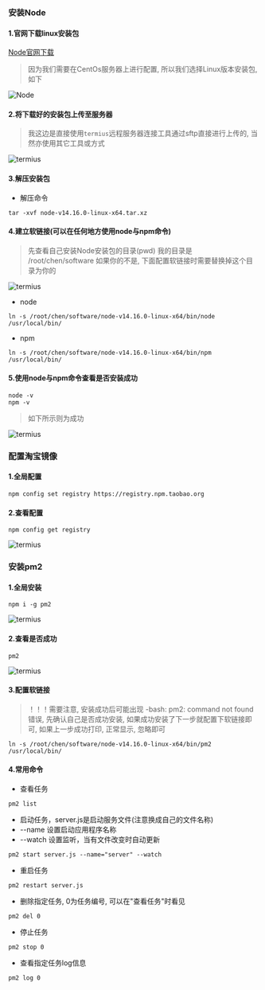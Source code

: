 ### 安装Node

#### 1.官网下载linux安装包

[Node官网下载](http://nodejs.cn/download/)

> 因为我们需要在CentOs服务器上进行配置, 所以我们选择Linux版本安装包, 如下

![Node](https://gitee.com/feng-picgo-images/images/raw/master/img/server/1.png)


#### 2.将下载好的安装包上传至服务器

> 我这边是直接使用`termius`远程服务器连接工具通过sftp直接进行上传的, 当然亦使用其它工具或方式

![termius](https://gitee.com/feng-picgo-images/images/raw/master/img/server/2.png)


#### 3.解压安装包

- 解压命令

```shell
tar -xvf node-v14.16.0-linux-x64.tar.xz 
```


#### 4.建立软链接(可以在任何地方使用node与npm命令)

> 先查看自己安装Node安装包的目录(pwd) 我的目录是 /root/chen/software 如果你的不是, 下面配置软链接时需要替换掉这个目录为你的

![termius](https://gitee.com/feng-picgo-images/images/raw/master/img/server/3.png)

- node

```shell
ln -s /root/chen/software/node-v14.16.0-linux-x64/bin/node /usr/local/bin/
```

- npm

```shell
ln -s /root/chen/software/node-v14.16.0-linux-x64/bin/npm /usr/local/bin/
```


#### 5.使用node与npm命令查看是否安装成功

```shell
node -v
npm -v
```

> 如下所示则为成功

![termius](https://gitee.com/feng-picgo-images/images/raw/master/img/server/4.png)



### 配置淘宝镜像

#### 1.全局配置

```shell
npm config set registry https://registry.npm.taobao.org
```

#### 2.查看配置
```shell
npm config get registry
```

![termius](https://gitee.com/feng-picgo-images/images/raw/master/img/server/5.png)



### 安装pm2

#### 1.全局安装

```shell
npm i -g pm2
```

![termius](https://gitee.com/feng-picgo-images/images/raw/master/img/server/6.png)

#### 2.查看是否成功

```shell
pm2
```

![termius](https://gitee.com/feng-picgo-images/images/raw/master/img/server/7.png)

#### 3.配置软链接

> ！！！需要注意, 安装成功后可能出现 -bash: pm2: command not found 错误, 先确认自己是否成功安装, 如果成功安装了下一步就配置下软链接即可, 如果上一步成功打印, 正常显示, 忽略即可

```shell
ln -s /root/chen/software/node-v14.16.0-linux-x64/bin/pm2 /usr/local/bin/
```

#### 4.常用命令

- 查看任务

```shell
pm2 list
```

- 启动任务，server.js是启动服务文件(注意换成自己的文件名称)
- --name 设置启动应用程序名称
- --watch 设置监听，当有文件改变时自动更新

```shell
pm2 start server.js --name="server" --watch
```

- 重启任务

```shell
pm2 restart server.js
```

- 删除指定任务, 0为任务编号, 可以在"查看任务"时看见

```shell
pm2 del 0
```

- 停止任务

```shell
pm2 stop 0
```

- 查看指定任务log信息

```shell
pm2 log 0
```